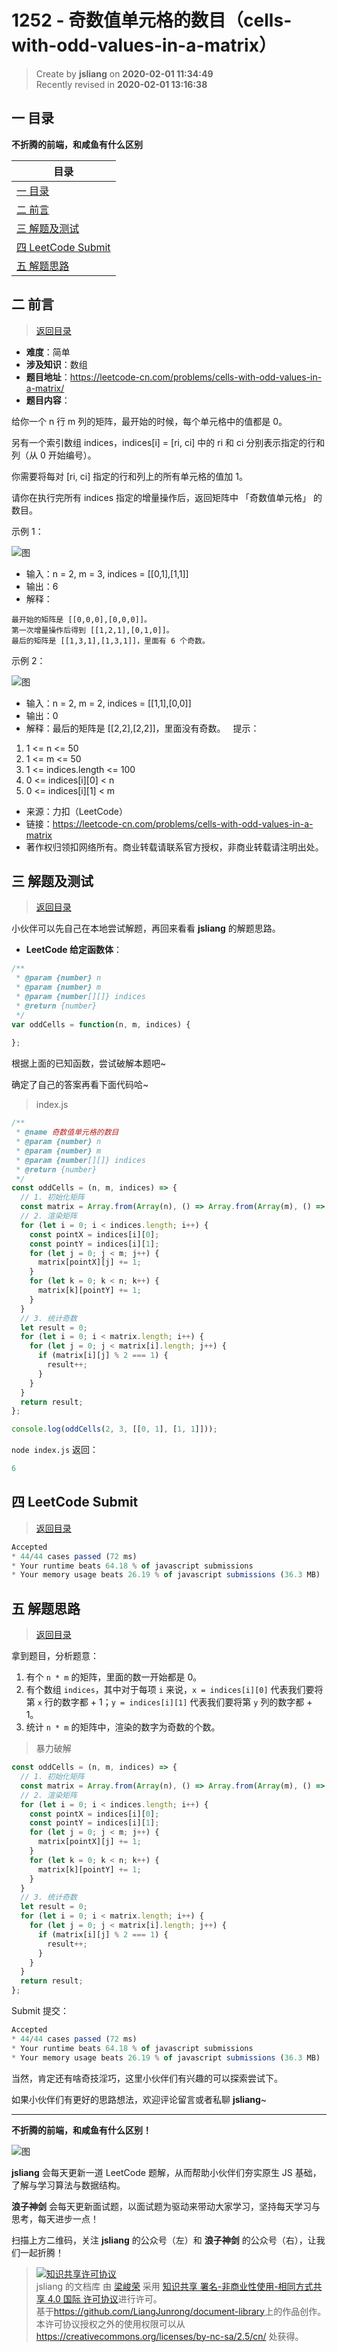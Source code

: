 1252 - 奇数值单元格的数目（cells-with-odd-values-in-a-matrix）
===

> Create by **jsliang** on **2020-02-01 11:34:49**  
> Recently revised in **2020-02-01 13:16:38**

## <a name="chapter-one" id="chapter-one"></a>一 目录

**不折腾的前端，和咸鱼有什么区别**

| 目录 |
| --- | 
| [一 目录](#chapter-one) | 
| <a name="catalog-chapter-two" id="catalog-chapter-two"></a>[二 前言](#chapter-two) |
| <a name="catalog-chapter-three" id="catalog-chapter-three"></a>[三 解题及测试](#chapter-three) |
| <a name="catalog-chapter-four" id="catalog-chapter-four"></a>[四 LeetCode Submit](#chapter-four) |
| <a name="catalog-chapter-five" id="catalog-chapter-five"></a>[五 解题思路](#chapter-five) |

## <a name="chapter-two" id="chapter-two"></a>二 前言

> [返回目录](#chapter-one)

* **难度**：简单
* **涉及知识**：数组
* **题目地址**：https://leetcode-cn.com/problems/cells-with-odd-values-in-a-matrix/
* **题目内容**：

给你一个 n 行 m 列的矩阵，最开始的时候，每个单元格中的值都是 0。

另有一个索引数组 indices，indices[i] = [ri, ci] 中的 ri 和 ci 分别表示指定的行和列（从 0 开始编号）。

你需要将每对 [ri, ci] 指定的行和列上的所有单元格的值加 1。

请你在执行完所有 indices 指定的增量操作后，返回矩阵中 「奇数值单元格」 的数目。

示例 1：

![图](../../../public-repertory/img/other-algorithm-1252-1.png)

* 输入：n = 2, m = 3, indices = [[0,1],[1,1]]
* 输出：6
* 解释：

```
最开始的矩阵是 [[0,0,0],[0,0,0]]。
第一次增量操作后得到 [[1,2,1],[0,1,0]]。
最后的矩阵是 [[1,3,1],[1,3,1]]，里面有 6 个奇数。
```

示例 2：

![图](../../../public-repertory/img/other-algorithm-1252-2.png)

* 输入：n = 2, m = 2, indices = [[1,1],[0,0]]
* 输出：0
* 解释：最后的矩阵是 [[2,2],[2,2]]，里面没有奇数。
 
提示：

1. 1 <= n <= 50
2. 1 <= m <= 50
3. 1 <= indices.length <= 100
4. 0 <= indices[i][0] < n
5. 0 <= indices[i][1] < m

* 来源：力扣（LeetCode）
* 链接：https://leetcode-cn.com/problems/cells-with-odd-values-in-a-matrix
* 著作权归领扣网络所有。商业转载请联系官方授权，非商业转载请注明出处。

## <a name="chapter-three" id="chapter-three"></a>三 解题及测试

> [返回目录](#chapter-one)

小伙伴可以先自己在本地尝试解题，再回来看看 **jsliang** 的解题思路。

* **LeetCode 给定函数体**：

```js
/**
 * @param {number} n
 * @param {number} m
 * @param {number[][]} indices
 * @return {number}
 */
var oddCells = function(n, m, indices) {
    
};
```

根据上面的已知函数，尝试破解本题吧~

确定了自己的答案再看下面代码哈~

> index.js

```js
/**
 * @name 奇数值单元格的数目
 * @param {number} n
 * @param {number} m
 * @param {number[][]} indices
 * @return {number}
 */
const oddCells = (n, m, indices) => {
  // 1. 初始化矩阵
  const matrix = Array.from(Array(n), () => Array.from(Array(m), () => 0));
  // 2. 渲染矩阵
  for (let i = 0; i < indices.length; i++) {
    const pointX = indices[i][0];
    const pointY = indices[i][1];
    for (let j = 0; j < m; j++) {
      matrix[pointX][j] += 1;
    }
    for (let k = 0; k < n; k++) {
      matrix[k][pointY] += 1;
    }
  }
  // 3. 统计奇数
  let result = 0;
  for (let i = 0; i < matrix.length; i++) {
    for (let j = 0; j < matrix[i].length; j++) {
      if (matrix[i][j] % 2 === 1) {
        result++;
      }
    }
  }
  return result;
};

console.log(oddCells(2, 3, [[0, 1], [1, 1]]));
```

`node index.js` 返回：

```js
6
```

## <a name="chapter-four" id="chapter-four"></a>四 LeetCode Submit

> [返回目录](#chapter-one)

```js
Accepted
* 44/44 cases passed (72 ms)
* Your runtime beats 64.18 % of javascript submissions
* Your memory usage beats 26.19 % of javascript submissions (36.3 MB)
```

## <a name="chapter-five" id="chapter-five"></a>五 解题思路

> [返回目录](#chapter-one)

拿到题目，分析题意：

1. 有个 `n * m` 的矩阵，里面的数一开始都是 0。
2. 有个数组 `indices`，其中对于每项 `i` 来说，`x = indices[i][0]` 代表我们要将第 `x` 行的数字都 + 1；`y = indices[i][1]` 代表我们要将第 `y` 列的数字都 + 1。
3. 统计 `n * m` 的矩阵中，渲染的数字为奇数的个数。

> 暴力破解

```js
const oddCells = (n, m, indices) => {
  // 1. 初始化矩阵
  const matrix = Array.from(Array(n), () => Array.from(Array(m), () => 0));
  // 2. 渲染矩阵
  for (let i = 0; i < indices.length; i++) {
    const pointX = indices[i][0];
    const pointY = indices[i][1];
    for (let j = 0; j < m; j++) {
      matrix[pointX][j] += 1;
    }
    for (let k = 0; k < n; k++) {
      matrix[k][pointY] += 1;
    }
  }
  // 3. 统计奇数
  let result = 0;
  for (let i = 0; i < matrix.length; i++) {
    for (let j = 0; j < matrix[i].length; j++) {
      if (matrix[i][j] % 2 === 1) {
        result++;
      }
    }
  }
  return result;
};
```

Submit 提交：

```js
Accepted
* 44/44 cases passed (72 ms)
* Your runtime beats 64.18 % of javascript submissions
* Your memory usage beats 26.19 % of javascript submissions (36.3 MB)
```

当然，肯定还有啥奇技淫巧，这里小伙伴们有兴趣的可以探索尝试下。

如果小伙伴们有更好的思路想法，欢迎评论留言或者私聊 **jsliang**~

---

**不折腾的前端，和咸鱼有什么区别！**

![图](../../../public-repertory/img/z-index-small.png)

**jsliang** 会每天更新一道 LeetCode 题解，从而帮助小伙伴们夯实原生 JS 基础，了解与学习算法与数据结构。

**浪子神剑** 会每天更新面试题，以面试题为驱动来带动大家学习，坚持每天学习与思考，每天进步一点！

扫描上方二维码，关注 **jsliang** 的公众号（左）和 **浪子神剑** 的公众号（右），让我们一起折腾！

> <a rel="license" href="http://creativecommons.org/licenses/by-nc-sa/4.0/"><img alt="知识共享许可协议" style="border-width:0" src="https://i.creativecommons.org/l/by-nc-sa/4.0/88x31.png" /></a><br /><span xmlns:dct="http://purl.org/dc/terms/" property="dct:title">jsliang 的文档库</span> 由 <a xmlns:cc="http://creativecommons.org/ns#" href="https://github.com/LiangJunrong/document-library" property="cc:attributionName" rel="cc:attributionURL">梁峻荣</a> 采用 <a rel="license" href="http://creativecommons.org/licenses/by-nc-sa/4.0/">知识共享 署名-非商业性使用-相同方式共享 4.0 国际 许可协议</a>进行许可。<br />基于<a xmlns:dct="http://purl.org/dc/terms/" href="https://github.com/LiangJunrong/document-library" rel="dct:source">https://github.com/LiangJunrong/document-library</a>上的作品创作。<br />本许可协议授权之外的使用权限可以从 <a xmlns:cc="http://creativecommons.org/ns#" href="https://creativecommons.org/licenses/by-nc-sa/2.5/cn/" rel="cc:morePermissions">https://creativecommons.org/licenses/by-nc-sa/2.5/cn/</a> 处获得。